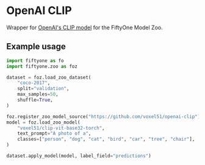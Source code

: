 # OpenAI CLIP

Wrapper for [OpenAI's CLIP model](https://github.com/openai/CLIP) for the
FiftyOne Model Zoo.

## Example usage

```py
import fiftyone as fo
import fiftyone.zoo as foz

dataset = foz.load_zoo_dataset(
    "coco-2017",
    split="validation",
    max_samples=50,
    shuffle=True,
)

foz.register_zoo_model_source("https://github.com/voxel51/openai-clip")
model = foz.load_zoo_model(
    "voxel51/clip-vit-base32-torch",
    text_prompt="A photo of a",
    classes=["person", "dog", "cat", "bird", "car", "tree", "chair"],
)

dataset.apply_model(model, label_field="predictions")
```
